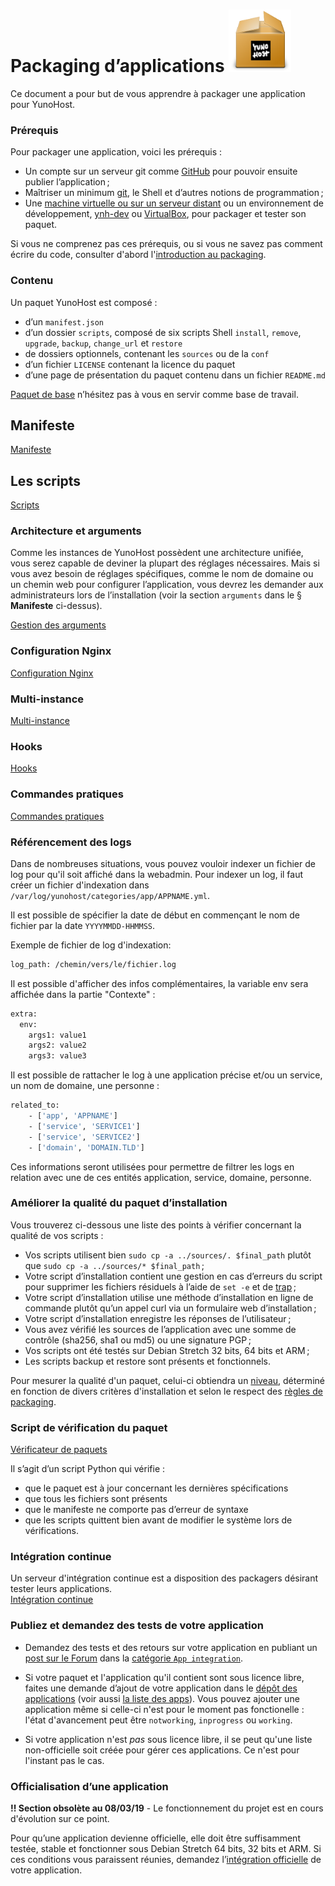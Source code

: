 # Packaging d’applications <img src="/images/yunohost_package.png" width=100/>

Ce document a pour but de vous apprendre à packager une application pour YunoHost.

### Prérequis
Pour packager une application, voici les prérequis :
* Un compte sur un serveur git comme [GitHub](https://github.com/) pour pouvoir ensuite publier l’application ;
* Maîtriser un minimum [git](/packaging_apps_git), le Shell et d’autres notions de programmation ;
* Une [machine virtuelle ou sur un serveur distant](/install) ou un environnement de développement, [ynh-dev](https://github.com/yunohost/ynh-dev) ou [VirtualBox](/packaging_apps_virtualbox), pour packager et tester son paquet.


Si vous ne comprenez pas ces prérequis, ou si vous ne savez pas comment écrire du code, consulter d'abord l'[introduction au packaging](/packaging_apps_start).

### Contenu
Un paquet YunoHost est composé :

* d’un `manifest.json`
* d’un dossier `scripts`, composé de six scripts Shell `install`, `remove`, `upgrade`, `backup`, `change_url` et `restore`
* de dossiers optionnels, contenant les `sources` ou de la `conf`
* d’un fichier `LICENSE` contenant la licence du paquet
* d’une page de présentation du paquet contenu dans un fichier `README.md`

<a class="btn btn-lg btn-default" href="https://github.com/YunoHost/example_ynh">Paquet de base</a> n’hésitez pas à vous en servir comme base de travail.

## Manifeste
<a class="btn btn-lg btn-default" href="/packaging_apps_manifest">Manifeste</a>

## Les scripts
<a class="btn btn-lg btn-default" href="/packaging_apps_scripts">Scripts</a>

### Architecture et arguments
Comme les instances de YunoHost possèdent une architecture unifiée, vous serez capable de deviner la plupart des réglages nécessaires. Mais si vous avez besoin de réglages spécifiques, comme le nom de domaine ou un chemin web pour configurer l’application, vous devrez les demander aux administrateurs lors de l’installation (voir la section `arguments` dans le § **Manifeste** ci-dessus).

<a class="btn btn-lg btn-default" href="/packaging_apps_arguments_management">Gestion des arguments</a>

### Configuration Nginx
<a class="btn btn-lg btn-default" href="/packaging_apps_nginx_conf">Configuration Nginx</a>

### Multi-instance
<a class="btn btn-lg btn-default" href="/packaging_apps_multiinstance">Multi-instance</a>

### Hooks
<a class="btn btn-lg btn-default" href="/packaging_apps_hooks">Hooks</a>

### Commandes pratiques
<a class="btn btn-lg btn-default" href="/packaging_apps_helpers">Commandes pratiques</a>

### Référencement des logs
Dans de nombreuses situations, vous pouvez vouloir indexer un fichier de log pour qu'il soit affiché dans la webadmin. Pour indexer un log, il faut créer un fichier d'indexation dans `/var/log/yunohost/categories/app/APPNAME.yml`.

Il est possible de spécifier la date de début en commençant le nom de fichier par la date `YYYYMMDD-HHMMSS`.

Exemple de fichier de log d'indexation:
```bash
log_path: /chemin/vers/le/fichier.log
```

Il est possible d'afficher des infos complémentaires, la variable env sera affichée dans la partie "Contexte" :
```bash
extra:
  env:
    args1: value1
    args2: value2
    args3: value3
```

Il est possible de rattacher le log à une application précise et/ou un service, un nom de domaine, une personne :
```bash
related_to:
    - ['app', 'APPNAME']
    - ['service', 'SERVICE1']
    - ['service', 'SERVICE2']
    - ['domain', 'DOMAIN.TLD']
```

Ces informations seront utilisées pour permettre de filtrer les logs en relation avec une de ces entités application, service, domaine, personne.


### Améliorer la qualité du paquet d’installation
Vous trouverez ci-dessous une liste des points à vérifier concernant la qualité de vos scripts :
* Vos scripts utilisent bien `sudo cp -a ../sources/. $final_path` plutôt que `sudo cp -a ../sources/* $final_path` ;
* Votre script d’installation contient une gestion en cas d’erreurs du script pour supprimer les fichiers résiduels à l’aide de `set -e` et de [trap](/packaging_apps_trap) ;
* Votre script d’installation utilise une méthode d’installation en ligne de commande plutôt qu’un appel curl via un formulaire web d’installation ;
* Votre script d’installation enregistre les réponses de l’utilisateur ;
* Vous avez vérifié les sources de l’application avec une somme de contrôle (sha256, sha1 ou md5) ou une signature PGP ;
* Vos scripts ont été testés sur Debian Stretch 32 bits, 64 bits et ARM ;
* Les scripts backup et restore sont présents et fonctionnels.

Pour mesurer la qualité d'un paquet, celui-ci obtiendra un [niveau](/packaging_apps_levels), déterminé en fonction de divers critères d'installation et selon le respect des [règles de packaging](/packaging_apps_guidelines).

### Script de vérification du paquet
<a class="btn btn-lg btn-default" href="https://github.com/YunoHost/package_checker">Vérificateur de paquets</a>

Il s’agit d’un script Python qui vérifie :
* que le paquet est à jour concernant les dernières spécifications
* que tous les fichiers sont présents
* que le manifeste ne comporte pas d’erreur de syntaxe
* que les scripts quittent bien avant de modifier le système lors de vérifications.

### Intégration continue

Un serveur d'intégration continue est a disposition des packagers désirant tester leurs applications.  
<a class="btn btn-lg btn-default" href="packaging_apps_ci">Intégration continue</a>

### Publiez et demandez des tests de votre application

* Demandez des tests et des retours sur votre application en publiant un [post sur le Forum](https://forum.yunohost.org/) dans la [catégorie `App integration`](https://forum.yunohost.org/c/app-integration).

* Si votre paquet et l'application qu'il contient sont sous licence libre, faites une demande d’ajout de votre application dans le [dépôt des applications](https://github.com/YunoHost/apps) (voir aussi [la liste des apps](/apps)). Vous pouvez ajouter une application même si celle-ci n'est pour le moment pas fonctionelle : l'état d'avancement peut être `notworking`, `inprogress` ou `working`.

* Si votre application n'est *pas* sous licence libre, il se peut qu'une liste non-officielle soit créée pour gérer ces applications. Ce n'est pour l'instant pas le cas.

### Officialisation d’une application

**!! Section obsolète au 08/03/19** - Le fonctionnement du projet est en cours d'évolution sur ce point.

Pour qu’une application devienne officielle, elle doit être suffisamment testée, stable et fonctionner sous Debian Stretch 64 bits, 32 bits et ARM. Si ces conditions vous paraissent réunies, demandez l’[intégration officielle](https://github.com/YunoHost/apps) de votre application.
